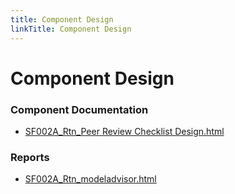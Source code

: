 ```yaml
---
title: Component Design
linkTitle: Component Design
---
```


# Component Design
### Component Documentation

- [SF002A_Rtn_Peer Review Checklist Design.html](Doc/SF002A_Rtn_Peer%20Review%20Checklist%20Design.html)

### Reports

- [SF002A_Rtn_modeladvisor.html](Reports/SF002A_Rtn_modeladvisor.html)

